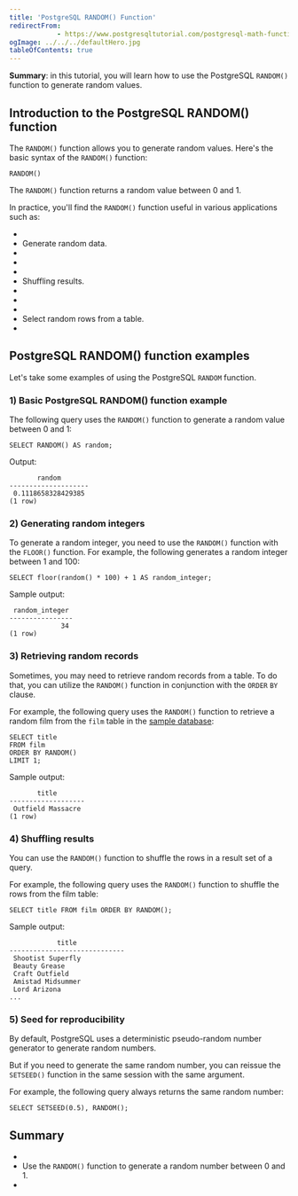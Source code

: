 ```yaml
---
title: 'PostgreSQL RANDOM() Function'
redirectFrom: 
            - https://www.postgresqltutorial.com/postgresql-math-functions/postgresql-random/
ogImage: ../../../defaultHero.jpg
tableOfContents: true
---
```

<!-- wp:paragraph -->

**Summary**: in this tutorial, you will learn how to use the PostgreSQL `RANDOM()` function to generate random values.

<!-- /wp:paragraph -->

<!-- wp:heading -->

## Introduction to the PostgreSQL RANDOM() function

<!-- /wp:heading -->

<!-- wp:paragraph -->

The `RANDOM()` function allows you to generate random values. Here's the basic syntax of the `RANDOM()` function:

<!-- /wp:paragraph -->

<!-- wp:code {"language":"sql"} -->

```
RANDOM()
```

<!-- /wp:code -->

<!-- wp:paragraph -->

The `RANDOM()` function returns a random value between 0 and 1.

<!-- /wp:paragraph -->

<!-- wp:paragraph -->

In practice, you'll find the `RANDOM()` function useful in various applications such as:

<!-- /wp:paragraph -->

<!-- wp:list -->

- <!-- wp:list-item -->
- Generate random data.
- <!-- /wp:list-item -->
-
- <!-- wp:list-item -->
- Shuffling results.
- <!-- /wp:list-item -->
-
- <!-- wp:list-item -->
- Select random rows from a table.
- <!-- /wp:list-item -->

<!-- /wp:list -->

<!-- wp:heading -->

## PostgreSQL RANDOM() function examples

<!-- /wp:heading -->

<!-- wp:paragraph -->

Let's take some examples of using the PostgreSQL `RANDOM` function.

<!-- /wp:paragraph -->

<!-- wp:heading {"level":3} -->

### 1) Basic PostgreSQL RANDOM() function example

<!-- /wp:heading -->

<!-- wp:paragraph -->

The following query uses the `RANDOM()` function to generate a random value between 0 and 1:

<!-- /wp:paragraph -->

<!-- wp:code {"language":"sql"} -->

```
SELECT RANDOM() AS random;
```

<!-- /wp:code -->

<!-- wp:paragraph -->

Output:

<!-- /wp:paragraph -->

<!-- wp:code {"language":"sql"} -->

```
       random
--------------------
 0.1118658328429385
(1 row)
```

<!-- /wp:code -->

<!-- wp:heading {"level":3} -->

### 2) Generating random integers

<!-- /wp:heading -->

<!-- wp:paragraph -->

To generate a random integer, you need to use the `RANDOM()` function with the `FLOOR()` function. For example, the following generates a random integer between 1 and 100:

<!-- /wp:paragraph -->

<!-- wp:code {"language":"sql"} -->

```
SELECT floor(random() * 100) + 1 AS random_integer;
```

<!-- /wp:code -->

<!-- wp:paragraph -->

Sample output:

<!-- /wp:paragraph -->

<!-- wp:code {"language":"sql"} -->

```
 random_integer
----------------
             34
(1 row)
```

<!-- /wp:code -->

<!-- wp:heading {"level":3} -->

### 3) Retrieving random records

<!-- /wp:heading -->

<!-- wp:paragraph -->

Sometimes, you may need to retrieve random records from a table. To do that, you can utilize the `RANDOM()` function in conjunction with the `ORDER` `BY` clause.

<!-- /wp:paragraph -->

<!-- wp:paragraph -->

For example, the following query uses the `RANDOM()` function to retrieve a random film from the `film` table in the [sample database](https://www.postgresqltutorial.com/postgresql-getting-started/postgresql-sample-database/):

<!-- /wp:paragraph -->

<!-- wp:code {"language":"sql"} -->

```
SELECT title
FROM film
ORDER BY RANDOM()
LIMIT 1;
```

<!-- /wp:code -->

<!-- wp:paragraph -->

Sample output:

<!-- /wp:paragraph -->

<!-- wp:code {"language":"sql"} -->

```
       title
-------------------
 Outfield Massacre
(1 row)
```

<!-- /wp:code -->

<!-- wp:heading {"level":3} -->

### 4) Shuffling results

<!-- /wp:heading -->

<!-- wp:paragraph -->

You can use the `RANDOM()` function to shuffle the rows in a result set of a query.

<!-- /wp:paragraph -->

<!-- wp:paragraph -->

For example, the following query uses the `RANDOM()` function to shuffle the rows from the film table:

<!-- /wp:paragraph -->

<!-- wp:code {"language":"sql"} -->

```
SELECT title FROM film ORDER BY RANDOM();
```

<!-- /wp:code -->

<!-- wp:paragraph -->

Sample output:

<!-- /wp:paragraph -->

<!-- wp:code {"language":"sql"} -->

```
            title
-----------------------------
 Shootist Superfly
 Beauty Grease
 Craft Outfield
 Amistad Midsummer
 Lord Arizona
...
```

<!-- /wp:code -->

<!-- wp:heading {"level":3} -->

### 5) Seed for reproducibility

<!-- /wp:heading -->

<!-- wp:paragraph -->

By default, PostgreSQL uses a deterministic pseudo-random number generator to generate random numbers.

<!-- /wp:paragraph -->

<!-- wp:paragraph -->

But if you need to generate the same random number, you can reissue the `SETSEED()` function in the same session with the same argument.

<!-- /wp:paragraph -->

<!-- wp:paragraph -->

For example, the following query always returns the same random number:

<!-- /wp:paragraph -->

<!-- wp:code {"language":"sql"} -->

```
SELECT SETSEED(0.5), RANDOM();
```

<!-- /wp:code -->

<!-- wp:heading -->

## Summary

<!-- /wp:heading -->

<!-- wp:list -->

- <!-- wp:list-item -->
- Use the `RANDOM()` function to generate a random number between 0 and 1.
- <!-- /wp:list-item -->

<!-- /wp:list -->
